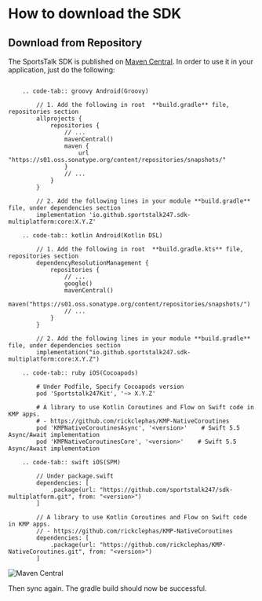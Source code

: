 # How to download the SDK

## Download from Repository

The SportsTalk SDK is published on [Maven Central](https://central.sonatype.com/).
In order to use it in your application, just do the following:

``` tabs::

    .. code-tab:: groovy Android(Groovy)
        
        // 1. Add the following in root  **build.gradle** file, repositories section
        allprojects {
            repositories {
                // ...
                mavenCentral()
                maven {
                    url "https://s01.oss.sonatype.org/content/repositories/snapshots/"
                }
                // ...
            }
        }
        
        // 2. Add the following lines in your module **build.gradle** file, under dependencies section
        implementation 'io.github.sportstalk247.sdk-multiplatform:core:X.Y.Z'

    .. code-tab:: kotlin Android(Kotlin DSL)
        
        // 1. Add the following in root  **build.gradle.kts** file, repositories section
        dependencyResolutionManagement {
            repositories {
                // ...
                google()
                mavenCentral()
                maven("https://s01.oss.sonatype.org/content/repositories/snapshots/")
                // ...
            }
        }
        
        // 2. Add the following lines in your module **build.gradle** file, under dependencies section
        implementation("io.github.sportstalk247.sdk-multiplatform:core:X.Y.Z")

    .. code-tab:: ruby iOS(Cocoapods)

        # Under Podfile, Specify Cocoapods version
        pod 'Sportstalk247Kit', '~> X.Y.Z'
        
        # A library to use Kotlin Coroutines and Flow on Swift code in KMP apps.
        # - https://github.com/rickclephas/KMP-NativeCoroutines 
        pod 'KMPNativeCoroutinesAsync', '<version>'    # Swift 5.5 Async/Await implementation
        pod 'KMPNativeCoroutinesCore', '<version>'    # Swift 5.5 Async/Await implementation
        
    .. code-tab:: swift iOS(SPM)
        
        // Under package.swift
        dependencies: [
            .package(url: "https://github.com/sportstalk247/sdk-multiplatform.git", from: "<version>")
        ]
        
        // A library to use Kotlin Coroutines and Flow on Swift code in KMP apps.
        // - https://github.com/rickclephas/KMP-NativeCoroutines
        dependencies: [
            .package(url: "https://github.com/rickclephas/KMP-NativeCoroutines.git", from: "<version>")
        ]
```

![Maven Central](https://img.shields.io/maven-central/v/io.github.sportstalk247.sdk-multiplatform/core?label=Maven%20Central)

Then sync again. The gradle build should now be successful.
